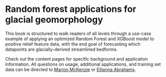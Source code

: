 # Random forest applications for glacial geomorphology

This book is structured to walk readers of all levels through a use-case example
of applying an optimized Random Forest and XGBoost model to positive relief feature data, with the end 
goal of forecasting which datapoints are glacially-derived streamlined bedforms. 

Check out the content pages for specific background and application information.
All questions on usage, additional applications, and training set data can be directed to [Marion McKenzie](marion.mckenzie@mines.edu) or
[Ellianna Abrahams](ellianna@berkeley.edu). 

```{tableofcontents}
```
